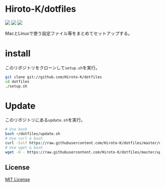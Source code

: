 # Hiroto-K/dotfiles

![](https://img.shields.io/travis/Hiroto-K/dotfiles/master.svg?style=flat-square)
![](https://img.shields.io/github/license/Hiroto-K/dotfiles.svg?style=flat-square)
![](https://img.shields.io/badge/platform-OS%20X%20|%20Linux-808080.svg?style=flat-square)

MacとLinuxで使う設定ファイル等をまとめてセットアップする。

# install
このリポジトリをクローンして``setup.sh``を実行。
```sh
git clone git://github.com/Hiroto-K/dotfiles
cd dotfiles
./setup.sh
```

# Update
このリポジトリにある``update.sh``を実行。
```bash
# Use bash
bash ~/dotfiles/update.sh
# Use curl & bash
curl -Sslf https://raw.githubusercontent.com/Hiroto-K/dotfiles/master/update.sh | bash
# Use wget & bash
wget -O - https://raw.githubusercontent.com/Hiroto-K/dotfiles/master/update.sh | bash
```

## License
[MIT License](https://github.com/Hiroto-K/dotfiles/blob/master/LICENSE "MIT License")